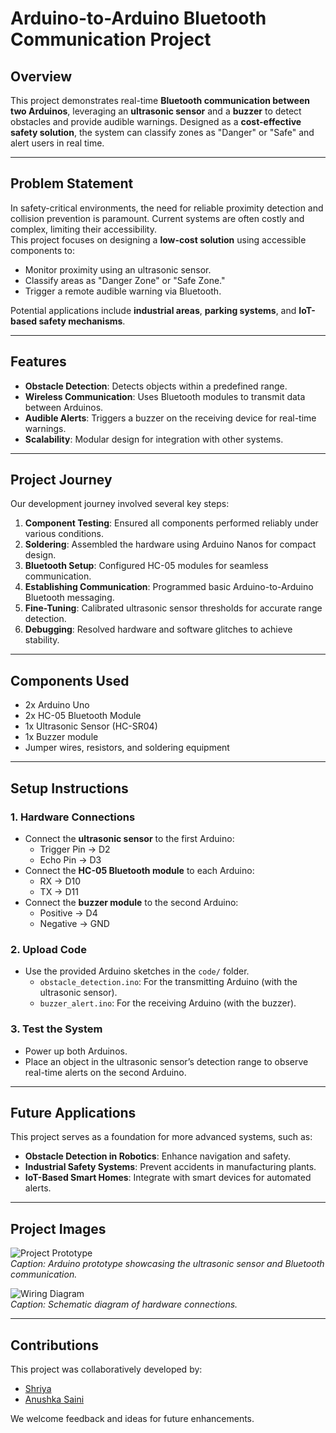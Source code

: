 # Arduino-to-Arduino Bluetooth Communication Project  

## Overview  
This project demonstrates real-time **Bluetooth communication between two Arduinos**, leveraging an **ultrasonic sensor** and a **buzzer** to detect obstacles and provide audible warnings. Designed as a **cost-effective safety solution**, the system can classify zones as "Danger" or "Safe" and alert users in real time.  

---

## Problem Statement  
In safety-critical environments, the need for reliable proximity detection and collision prevention is paramount. Current systems are often costly and complex, limiting their accessibility.  
This project focuses on designing a **low-cost solution** using accessible components to:  
- Monitor proximity using an ultrasonic sensor.  
- Classify areas as "Danger Zone" or "Safe Zone."  
- Trigger a remote audible warning via Bluetooth.  

Potential applications include **industrial areas**, **parking systems**, and **IoT-based safety mechanisms**.  

---

## Features   
- **Obstacle Detection**: Detects objects within a predefined range.  
- **Wireless Communication**: Uses Bluetooth modules to transmit data between Arduinos.  
- **Audible Alerts**: Triggers a buzzer on the receiving device for real-time warnings.  
- **Scalability**: Modular design for integration with other systems.  

---

## Project Journey   
Our development journey involved several key steps:  
1. **Component Testing**: Ensured all components performed reliably under various conditions.  
2. **Soldering**: Assembled the hardware using Arduino Nanos for compact design.  
3. **Bluetooth Setup**: Configured HC-05 modules for seamless communication.  
4. **Establishing Communication**: Programmed basic Arduino-to-Arduino Bluetooth messaging.  
5. **Fine-Tuning**: Calibrated ultrasonic sensor thresholds for accurate range detection.  
6. **Debugging**: Resolved hardware and software glitches to achieve stability.  

---

## Components Used   
- 2x Arduino Uno  
- 2x HC-05 Bluetooth Module  
- 1x Ultrasonic Sensor (HC-SR04) 
- 1x Buzzer module  
- Jumper wires, resistors, and soldering equipment  

---

## Setup Instructions 
### 1. **Hardware Connections**  
- Connect the **ultrasonic sensor** to the first Arduino:  
  - Trigger Pin → D2  
  - Echo Pin → D3  
- Connect the **HC-05 Bluetooth module** to each Arduino:  
  - RX → D10  
  - TX → D11  
- Connect the **buzzer module** to the second Arduino:  
  - Positive → D4  
  - Negative → GND  

### 2. **Upload Code**  
- Use the provided Arduino sketches in the `code/` folder.  
  - `obstacle_detection.ino`: For the transmitting Arduino (with the ultrasonic sensor).  
  - `buzzer_alert.ino`: For the receiving Arduino (with the buzzer).  

### 3. **Test the System**  
- Power up both Arduinos.  
- Place an object in the ultrasonic sensor’s detection range to observe real-time alerts on the second Arduino.  

---

## Future Applications 
This project serves as a foundation for more advanced systems, such as:  
- **Obstacle Detection in Robotics**: Enhance navigation and safety.  
- **Industrial Safety Systems**: Prevent accidents in manufacturing plants.  
- **IoT-Based Smart Homes**: Integrate with smart devices for automated alerts.  

---

## Project Images  
![Project Prototype](media/project_photo.jpg)  
*Caption: Arduino prototype showcasing the ultrasonic sensor and Bluetooth communication.*  

![Wiring Diagram](media/wiring_diagram.png)  
*Caption: Schematic diagram of hardware connections.*  

---

## Contributions   
This project was collaboratively developed by:  
- [Shriya](https://www.linkedin.com/in/your-link-here)  
- [Anushka Saini](https://www.linkedin.com/in/anushka-saini)  

We welcome feedback and ideas for future enhancements.  
